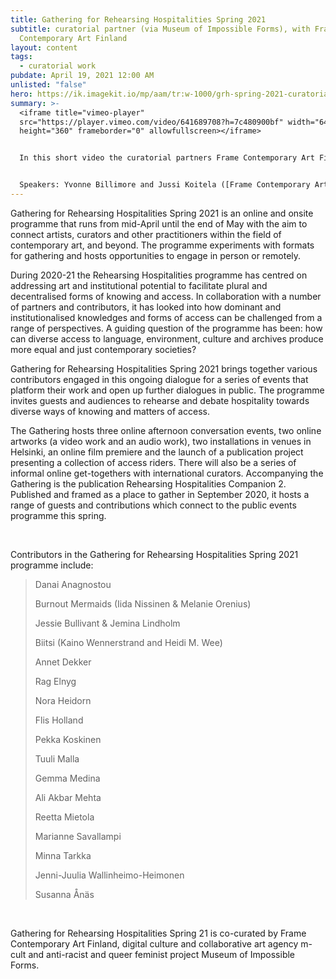 ```yaml
---
title: Gathering for Rehearsing Hospitalities Spring 2021
subtitle: curatorial partner (via Museum of Impossible Forms), with Frame
  Contemporary Art Finland
layout: content
tags:
  - curatorial work
pubdate: April 19, 2021 12:00 AM
unlisted: "false"
hero: https://ik.imagekit.io/mp/aam/tr:w-1000/grh-spring-2021-curatorial-vidoe-cover.png
summary: >-
  <iframe title="vimeo-player"
  src="https://player.vimeo.com/video/641689708?h=7c480900bf" width="640"
  height="360" frameborder="0" allowfullscreen></iframe>


  In this short video the curatorial partners Frame Contemporary Art Finland, m-cult and Museum of Impossible Forms of Gathering for Rehearsing Hospilaties Spring 2021 open up their collaboration process and approaches. This video gives insight into the thinking and discussions which have shaped the gathering as well as the relations between our different contributions to the programme. 


  Speakers: Yvonne Billimore and Jussi Koitela ([Frame Contemporary Art Finland](https://frame-finland.fi/)), Iida Nissinen and Minna Tarkka ([m-cult](https://www.m-cult.org/)) and Ali Akbar Mehta and Marianne Savallampi ([Museum of Impossible Forms](https://www.museumofimpossibleforms.org/))
---
```

Gathering for Rehearsing Hospitalities Spring 2021 is an online and onsite programme that runs from mid-April until the end of May with the aim to connect artists, curators and other practitioners within the field of contemporary art, and beyond. The programme experiments with formats for gathering and hosts opportunities to engage in person or remotely. 

During 2020-21 the Rehearsing Hospitalities programme has centred on addressing art and institutional potential to facilitate plural and decentralised forms of knowing and access. In collaboration with a number of partners and contributors, it has looked into how dominant and institutionalised knowledges and forms of access can be challenged from a range of perspectives. A guiding question of the programme has been: how can diverse access to language, environment, culture and archives produce more equal and just contemporary societies? 

Gathering for Rehearsing Hospitalities Spring 2021 brings together various contributors engaged in this ongoing dialogue for a series of events that platform their work and open up further dialogues in public. The programme invites guests and audiences to rehearse and debate hospitality towards diverse ways of knowing and matters of access. 

The Gathering hosts three online afternoon conversation events, two online artworks (a video work and an audio work), two installations in venues in Helsinki, an online film premiere and the launch of a publication project presenting a collection of access riders. There will also be a series of informal online get-togethers with international curators. Accompanying the Gathering is the publication Rehearsing Hospitalities Companion 2. Published and framed as a place to gather in September 2020, it hosts a range of guests and contributions which connect to the public events programme this spring. 

<br/>

Contributors in the Gathering for Rehearsing Hospitalities Spring 2021 programme include: 

> Danai Anagnostou
>
> Burnout Mermaids (Iida Nissinen & Melanie Orenius)
>
> Jessie Bullivant & Jemina Lindholm
>
> Biitsi (Kaino Wennerstrand and Heidi M. Wee)
>
> Annet Dekker
>
> Rag Elnyg
>
> Nora Heidorn
>
> Flis Holland
>
> Pekka Koskinen
>
> Tuuli Malla
>
> Gemma Medina
>
> Ali Akbar Mehta
>
> Reetta Mietola
>
> Marianne Savallampi
>
> Minna Tarkka
>
> Jenni-Juulia Wallinheimo-Heimonen
>
> Susanna Ånäs

<br/>

Gathering for Rehearsing Hospitalities Spring 21 is co-curated by Frame Contemporary Art Finland, digital culture and collaborative art agency m-cult and anti-racist and queer feminist project Museum of Impossible Forms.
